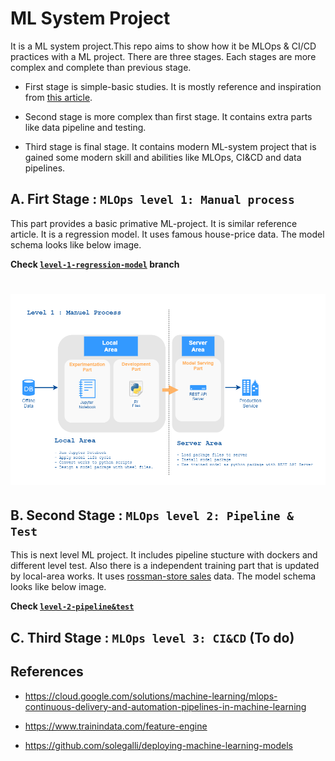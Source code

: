 # ML System Project

It is a ML system project.This repo aims to show how it be MLOps & CI/CD practices with a ML project. There are three stages. Each stages are more complex and complete than previous stage.

- First stage is simple-basic studies. It is mostly reference and inspiration from [this article](https://cloud.google.com/solutions/machine-learning/mlops-continuous-delivery-and-automation-pipelines-in-machine-learning).

- Second stage is more complex than first stage. It contains extra parts like data pipeline and testing.

- Third stage is final stage. It contains modern ML-system project that is gained some modern skill and abilities like MLOps, CI&CD and data pipelines.

## A. Firt Stage : `MLOps level 1: Manual process`

This part provides a basic primative ML-project. It is similar reference article. It is a regression model. It uses famous house-price data. The model schema looks like below image.

**Check [`level-1-regression-model`](https://github.com/omrylcn/ml_system/tree/level-1-regression-model) branch**

![firt_part](image/ml-level-1.png)
=======

## B. Second Stage : `MLOps level 2: Pipeline & Test`

This is next level ML project. It includes pipeline stucture with dockers and different level test. Also there is a independent training part that is updated by  local-area works. It uses [rossman-store sales](https://www.kaggle.com/c/rossmann-store-sales) data. The model schema looks like below image.   

**Check  [`level-2-pipeline&test`](https://github.com/omrylcn/ml_system/tree/level-2-pipeline%26test)**

## C. Third Stage : `MLOps level 3: CI&CD` (To do)

## References

- <https://cloud.google.com/solutions/machine-learning/mlops-continuous-delivery-and-automation-pipelines-in-machine-learning>

- <https://www.trainindata.com/feature-engine>

- <https://github.com/solegalli/deploying-machine-learning-models>


